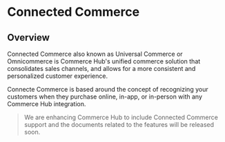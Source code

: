 # Connected Commerce

## Overview

Connected Commerce also known as Universal Commerce or Omnicommerce is Commerce Hub's unified commerce solution that consolidates sales channels, and allows for a more consistent and personalized customer experience.

Connecte Commerce is based around the concept of recognizing your customers when they purchase online, in-app, or in-person with any Commerce Hub integration.

<!-- theme: danger -->
> We are enhancing Commerce Hub to include Connected Commerce support and the documents related to the features will be released soon.

<!-- https://docs.adyen.com/unified-commerce -->